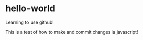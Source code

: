 # hello-world
Learning to use github!

This is a test of how to make and commit changes is javascript!
